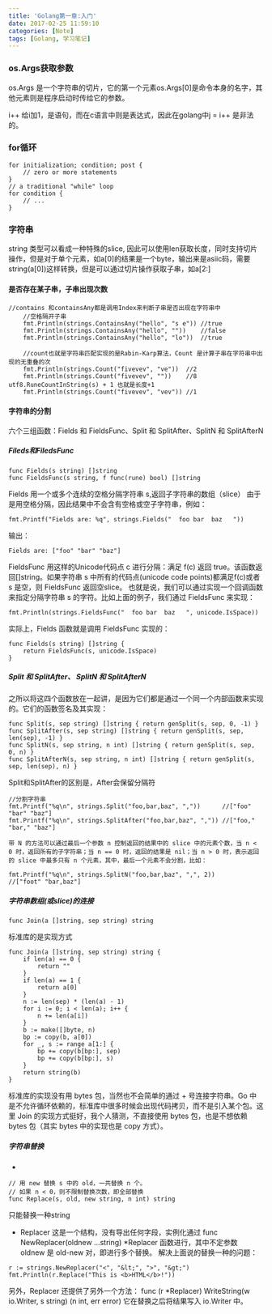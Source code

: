 ```yaml
---
title: 'Golang第一章:入门'
date: 2017-02-25 11:59:10
categories: [Note]
tags: [Golang, 学习笔记]
---
```

### os.Args获取参数
os.Args 是一个字符串的切片，它的第一个元素os.Args[0]是命令本身的名字，其他元素则是程序启动时传给它的参数。

i++ 给i加1，是语句，而在c语言中则是表达式，因此在golang中j = i++ 是非法的。

### for循环
```
for initialization; condition; post {
    // zero or more statements
}
// a traditional "while" loop
for condition {
    // ...
}
```

<!--more-->

### 字符串
string 类型可以看成一种特殊的slice, 因此可以使用len获取长度，同时支持切片操作，但是对于单个元素，如a[0]的结果是一个byte，输出来是asiic码，需要string(a[0])这样转换，但是可以通过切片操作获取子串，如a[2:]

#### 是否存在某子串，子串出现次数
```
//contains 和containsAny都是调用Index来判断子串是否出现在字符串中
    //空格隔开子串
    fmt.Println(strings.ContainsAny("hello", "s e")) //true
    fmt.Println(strings.ContainsAny("hello", ""))    //false
    fmt.Println(strings.ContainsAny("hello", "lo"))  //true

    //count也就是字符串匹配实现的是Rabin-Karp算法，Count 是计算子串在字符串中出现的无重叠的次
    fmt.Println(strings.Count("fivevev", "ve"))  //2
    fmt.Println(strings.Count("fivevev", ""))    //8 utf8.RuneCountInString(s) + 1 也就是长度+1
    fmt.Println(strings.Count("fivevev", "vev")) //1
```

#### 字符串的分割
六个三组函数：Fields 和 FieldsFunc、Split 和 SplitAfter、SplitN 和 SplitAfterN
##### Fileds和FiledsFunc
```
func Fields(s string) []string
func FieldsFunc(s string, f func(rune) bool) []string
```
Fields 用一个或多个连续的空格分隔字符串 s,返回子字符串的数组（slice）
由于是用空格分隔，因此结果中不会含有空格或空子字符串，例如：
```
fmt.Printf("Fields are: %q", strings.Fields("  foo bar  baz   "))
```
输出：
```
Fields are: ["foo" "bar" "baz"]
```
FieldsFunc 用这样的Unicode代码点 c 进行分隔：满足 f(c) 返回 true。该函数返回[]string。如果字符串 s 中所有的代码点(unicode code points)都满足f(c)或者 s 是空，则 FieldsFunc 返回空slice。
也就是说，我们可以通过实现一个回调函数来指定分隔字符串 s 的字符。比如上面的例子，我们通过 FieldsFunc 来实现：
```
fmt.Println(strings.FieldsFunc("  foo bar  baz   ", unicode.IsSpace))
```
实际上，Fields 函数就是调用 FieldsFunc 实现的：
```
func Fields(s string) []string {
    return FieldsFunc(s, unicode.IsSpace)
}
```
##### Split 和 SplitAfter、 SplitN 和 SplitAfterN
之所以将这四个函数放在一起讲，是因为它们都是通过一个同一个内部函数来实现的。它们的函数签名及其实现：
```
func Split(s, sep string) []string { return genSplit(s, sep, 0, -1) }
func SplitAfter(s, sep string) []string { return genSplit(s, sep, len(sep), -1) }
func SplitN(s, sep string, n int) []string { return genSplit(s, sep, 0, n) }
func SplitAfterN(s, sep string, n int) []string { return genSplit(s, sep, len(sep), n) }
```

Split和SplitAfter的区别是，After会保留分隔符
```
//分割字符串
fmt.Printf("%q\n", strings.Split("foo,bar,baz", ","))      //["foo" "bar" "baz"]
fmt.Printf("%q\n", strings.SplitAfter("foo,bar,baz", ",")) //["foo," "bar," "baz"]
```
    带 N 的方法可以通过最后一个参数 n 控制返回的结果中的 slice 中的元素个数，当 n < 0 时，返回所有的子字符串；当 n == 0 时，返回的结果是 nil；当 n > 0 时，表示返回的 slice 中最多只有 n 个元素，其中，最后一个元素不会分割，比如：

```
fmt.Printf("%q\n", strings.SplitN("foo,bar,baz", ",", 2))
//["foot" "bar,baz"]
```

##### 字符串数组(或slice)的连接
```
func Join(a []string, sep string) string
```
标准库的是实现方式
```
func Join(a []string, sep string) string {
    if len(a) == 0 {
        return ""
    }
    if len(a) == 1 {
        return a[0]
    }
    n := len(sep) * (len(a) - 1)
    for i := 0; i < len(a); i++ {
        n += len(a[i])
    }
    b := make([]byte, n)
    bp := copy(b, a[0])
    for _, s := range a[1:] {
        bp += copy(b[bp:], sep)
        bp += copy(b[bp:], s)
    }
    return string(b)
}
```
标准库的实现没有用 bytes 包，当然也不会简单的通过 + 号连接字符串。Go 中是不允许循环依赖的，标准库中很多时候会出现代码拷贝，而不是引入某个包。这里 Join 的实现方式挺好，我个人猜测，不直接使用 bytes 包，也是不想依赖 bytes 包（其实 bytes 中的实现也是 copy 方式）。

##### 字符串替换
* 
```
// 用 new 替换 s 中的 old，一共替换 n 个。
// 如果 n < 0，则不限制替换次数，即全部替换
func Replace(s, old, new string, n int) string
```
只能替换一种string
* Replacer
这是一个结构，没有导出任何字段，实例化通过 func NewReplacer(oldnew ...string) *Replacer 函数进行，其中不定参数 oldnew 是 old-new 对，即进行多个替换。
解决上面说的替换一种的问题：
```
r := strings.NewReplacer("<", "&lt;", ">", "&gt;")
fmt.Println(r.Replace("This is <b>HTML</b>!"))
```
另外，Replacer 还提供了另外一个方法：
func (r *Replacer) WriteString(w io.Writer, s string) (n int, err error)
它在替换之后将结果写入 io.Writer 中。